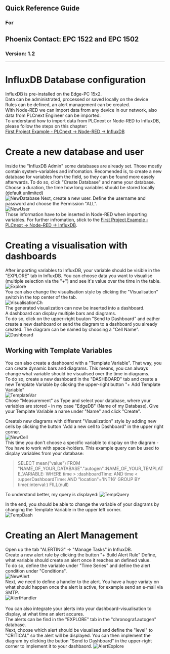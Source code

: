 ## Quick Reference Guide<br>
### For
## Phoenix Contact: EPC 1522 and EPC 1502
 
### Version: 1.2
---
# InfluxDB Database configuration

InfluxDB is pre-installed on the Edge-PC 15x2. <br>
Data can be administrated, processed or saved locally on the device <br>
Rules can be defined, an alert management can be created. <br>
With Node-RED we can import data from any device in our network, also data from PLCnext Engineer can be imported. <br> To understand how to import data from PLCnext or Node-RED to InfluxDB, please follow the steps on this chapter: <br>
[First Project Example - PLCnext -> Node-RED -> InfluxDB](00_FirstProjectExample.md)

# Create a new database and user
Inside the "InfluxDB Admin" some databases are already set. Those mostly contain system-variables and infromation. Recomended is, to create a new database for variables from the field, so they can be found more easely afterwards.
To do so, click "Create Database" and name your database. Choose a duration, the time how long variables should be stored locally (default unlimited)  <br>
![NewDatabase](images/I_NewDatabase.JPG)
Next, create a new user. Define the username and password and choose the Permission "ALL". <br>
![NewUser](images/I_NewUser.JPG) <br>
Those information have to be inserted in Node-RED when importing variables. For further infromation, stick to the [First Project Example - PLCnext -> Node-RED -> InfluxDB](00_FirstProjectExample.md).

# Creating a visualisation with dashboards
After importing variables to InfluxDB, your variable should be visible in the "EXPLORE" tab in InfluxDB. You can choose data you want to visualise (multiple selection via the "+") and see it's value over the time in the table.
![Explore](images/I_ExploreSm.JPG) <br>
You can also change the visualisation style by clicking the "Visualisation" switch in the top center of the tab. <br>
![VisualisationCh](images/I_VisuCh.jpg) <br>
The generated visualization can now be inserted into a dashboard. <br>
A dashboard can display multiple bars and diagrams. <br>
To do so, click on the upper-right buuton "Send to Dashboard" and eather create a new dashboard or send the diagram to a dashboard you already created. The diagram can be named by choosing a "Cell Name". <br>
![Dashboard](images/I_Dashboards.JPG)

## Working with Template Variables 
You can also create a dashboard with a "Template Variable". That way, you can create dynamic bars and diagrams. This means, you can always change what variable should be visualised over the time in diagrams. <br>
To do so, create a new dashboard in the "DASHBOARD" tab and create a new Template Variable by clicking the upper-right button "+ Add Template Variable" <br>
![TemplateVar](images/I_TemplateVariable.JPG) <br>
Chose "Measurement" as Type and select your database, where your variables are stored - in my case "EdgeDB" (Name of my Database). Give your Template Variable a name under "Name" and click "Create". <br>

Createb new diagrams with different "Visualization" style by adding new cells by clicking the button "Add a new cell to Dashboard" in the upper right corner. <br>
![NewCell](images/I_NewCell.jpg) <br>
This time you don't choose a specific variable to display on the diagram - You have to work with space-holders. This example query can be used to display variables from your database:
>SELECT mean("value") FROM "NAME_OF_YOUR_DATABASE"."autogen".:NAME_OF_YOUR_TEMPLATE_VARIABLE: WHERE time > :dashboardTime: AND time < :upperDashboardTime: AND "location"='INT16' GROUP BY time(:interval:) FILL(null) 

To understand better, my query is displayed:
![TempQuery](images/I_TempQuery.JPG) <br>

In the end, you should be able to change the variable of your diagrams by changing the Template Variable in the upper left corner. <br>
![TempDash](images/I_TempDash.JPG) <br>


# Creating an Alert Management
Open up the tab "ALERTING" -> "Manage Tasks" in InfluxDB. <br>
Create a new alert rule by clicking the button "+ Build Alert Rule"
Define, what variable should create an alert once it reaches an defined value. <br> To do so, define the variable under "Time Series" and define the alert condition under "Conditions". <br>
![NewAlert](images/I_NewAlert.JPG) <br>
Next, we need to define a handler to the alert. You have a huge variaty on what should happen once the alert is active, for example send an e-mail via SMTP. <br>
![AlertHandler](images/I_Handler.JPG) <br>
<BR>
You can also integrate your alerts into your dashboard-visualisation to display, at what time an alert accures. <br>
The alerts can be find in the "EXPLORE" tab in the "chronograf.autogen" database. <br> Next, choose which alert should be visualised and define the "level" to "CRITICAL" so the alert will be displayed. You can then implement the diagram by clicking the button "Send to Dashboard" in the upper-right corner to implement it to your dashbaord.
![AlertExplore](images/AlertExplore.JPG) <br>

